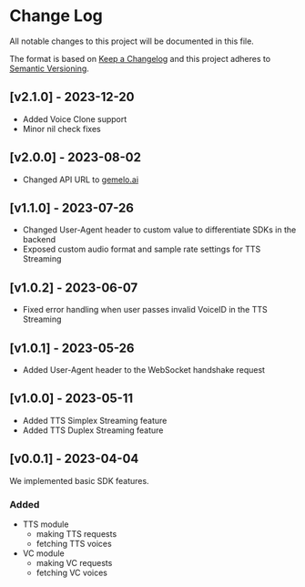 # Change Log
All notable changes to this project will be documented in this file.

The format is based on [Keep a Changelog](http://keepachangelog.com/)
and this project adheres to [Semantic Versioning](http://semver.org/).

## [v2.1.0] - 2023-12-20

- Added Voice Clone support
- Minor nil check fixes

## [v2.0.0] - 2023-08-02

- Changed API URL to [gemelo.ai](https://gemelo.ai)

## [v1.1.0] - 2023-07-26

- Changed User-Agent header to custom value to differentiate SDKs in the backend
- Exposed custom audio format and sample rate settings for TTS Streaming

## [v1.0.2] - 2023-06-07

- Fixed error handling when user passes invalid VoiceID in the TTS Streaming

## [v1.0.1] - 2023-05-26

- Added User-Agent header to the WebSocket handshake request

## [v1.0.0] - 2023-05-11

- Added TTS Simplex Streaming feature
- Added TTS Duplex Streaming feature

## [v0.0.1] - 2023-04-04

We implemented basic SDK features.

### Added

- TTS module
  - making TTS requests
  - fetching TTS voices
- VC module
  - making VC requests
  - fetching VC voices
